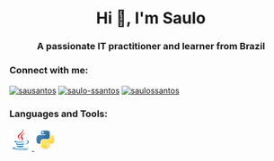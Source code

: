 <h1 align="center">Hi 👋, I'm Saulo</h1>
<h3 align="center">A passionate IT practitioner and learner from Brazil</h3>

<h3 align="left">Connect with me:</h3>
<p align="left">
<a href="https://twitter.com/sausantos" target="blank"><img align="center" src="https://raw.githubusercontent.com/rahuldkjain/github-profile-readme-generator/master/src/images/icons/Social/twitter.svg" alt="sausantos" height="30" width="40" /></a>
<a href="https://linkedin.com/in/saulo-ssantos" target="blank"><img align="center" src="https://raw.githubusercontent.com/rahuldkjain/github-profile-readme-generator/master/src/images/icons/Social/linked-in-alt.svg" alt="saulo-ssantos" height="30" width="40" /></a>
<a href="https://instagram.com/saulossantos" target="blank"><img align="center" src="https://raw.githubusercontent.com/rahuldkjain/github-profile-readme-generator/master/src/images/icons/Social/instagram.svg" alt="saulossantos" height="30" width="40" /></a>
</p>

<h3 align="left">Languages and Tools:</h3>
<p align="left"> <a href="https://www.java.com" target="_blank" rel="noreferrer"> <img src="https://raw.githubusercontent.com/devicons/devicon/master/icons/java/java-original.svg" alt="java" width="40" height="40"/> </a> <a href="https://www.python.org" target="_blank" rel="noreferrer"> <img src="https://raw.githubusercontent.com/devicons/devicon/master/icons/python/python-original.svg" alt="python" width="40" height="40"/> </a> </p>
